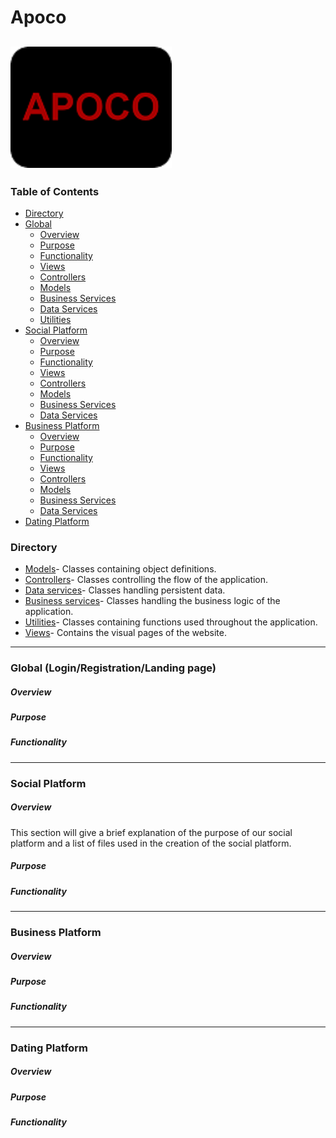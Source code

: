 [logo]: https://github.com/kalebbe/Apoco/blob/master/WebContent/assets/img/Apoco.png

# Apoco
![Apoco][logo]
---
### Table of Contents
- [Directory](https://github.com/kalebbe/Apoco#directory)
- [Global](https://github.com/kalebbe/Apoco#global-loginregistrationlanding-page)
   * [Overview](https://github.com/kalebbe/Apoco#overview)
   * [Purpose](https://github.com/kalebbe/Apoco#purpose)
   * [Functionality](https://github.com/kalebbe/Apoco#functionality)
   * [Views](https://github.com/kalebbe/Apoco#views)
   * [Controllers](https://github.com/kalebbe/Apoco#controllers)
   * [Models](https://github.com/kalebbe/Apoco#models)
   * [Business Services](https://github.com/kalebbe/Apoco#business-services)
   * [Data Services](https://github.com/kalebbe/Apoco#data-services)
   * [Utilities](https://github.com/kalebbe/Apoco#utilities)
- [Social Platform](https://github.com/kalebbe/Apoco#social-platform)
   * [Overview](https://github.com/kalebbe/Apoco#overview)
   * [Purpose](https://github.com/kalebbe/Apoco#purpose)
   * [Functionality](https://github.com/kalebbe/Apoco#functionality)
   * [Views](https://github.com/kalebbe/Apoco#views-1)
   * [Controllers](https://github.com/kalebbe/Apoco#controllers-1)
   * [Models](https://github.com/kalebbe/Apoco#models-1)
   * [Business Services](https://github.com/kalebbe/Apoco#business-services-1)
   * [Data Services](https://github.com/kalebbe/Apoco#data-services-1)
- [Business Platform](https://github.com/kalebbe/Apoco#business-platform)
   * [Overview](https://github.com/kalebbe/Apoco#overview-2)
   * [Purpose](https://github.com/kalebbe/Apoco#purpose-2)
   * [Functionality](https://github.com/kalebbe/Apoco#functionality-2)
   * [Views](https://github.com/kalebbe/Apoco#views-2)
   * [Controllers](https://github.com/kalebbe/Apoco#controllers-2)
   * [Models](https://github.com/kalebbe/Apoco#models-2)
   * [Business Services](https://github.com/kalebbe/Apoco#business-services-2)
   * [Data Services](https://github.com/kalebbe/Apoco#data-services-2)
- [Dating Platform](https://github.com/kalebbe/Apoco#dating-platform)
### Directory
- [Models](https://github.com/kalebbe/Apoco/tree/master/src/com/gcu/model)- Classes containing object definitions.
- [Controllers](https://github.com/kalebbe/Apoco/tree/master/src/com/gcu/controller)- Classes controlling the flow of the application.
- [Data services](https://github.com/kalebbe/Apoco/tree/master/src/com/gcu/data)- Classes handling persistent data.
- [Business services](https://github.com/kalebbe/Apoco/tree/master/src/com/gcu/business)- Classes handling the business logic of the application.
- [Utilities](https://github.com/kalebbe/Apoco/tree/master/src/com/gcu/utilities)- Classes containing functions used throughout the application.
- [Views](https://github.com/kalebbe/Apoco/tree/master/WebContent/WEB-INF/pages)- Contains the visual pages of the website.
---
### Global (Login/Registration/Landing page)
##### Overview
##### Purpose
##### Functionality

---
### Social Platform
##### Overview
This section will give a brief explanation of the purpose of our social platform and a list of files used in the creation of the social platform.
##### Purpose
##### Functionality

---
### Business Platform
##### Overview
##### Purpose
##### Functionality

---
### Dating Platform
##### Overview
##### Purpose
##### Functionality
